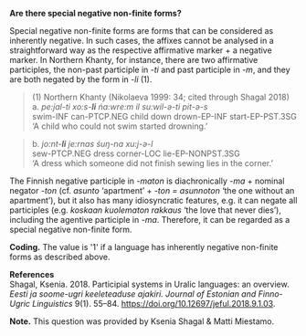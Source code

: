 **Are there special negative non-finite forms?**

Special negative non-finite forms are forms that can be considered as inherently negative. In such cases, the affixes cannot be analysed in a straightforward way as the respective affirmative marker + a negative marker. In Northern Khanty, for instance, there are two affirmative participles, the non-past participle in *-ti* and past participle in *-m*, and they are both negated by the form in *-li* (1).

>(1) Northern Khanty (Nikolaeva 1999: 34; cited through Shagal 2018)<br/>
>a. *pe:jal-ti  xo:s-**li**   ńa:wre:m il   su:wil-ǝ-ti  pit-ǝ-s*<br/>
>swim-INF can-PTCP.NEG child   down  drown-EP-INF start-EP-PST.3SG<br/>
>‘A child who could not swim started drowning.’<br/>

>b. *jo:nt-**li**    je:rnas śuŋ-na   xu:j-ǝ-l*<br/> 
>sew-PTCP.NEG  dress  corner-LOC  lie-EP-NONPST.3SG<br/>
>‘A dress which someone did not finish sewing lies in the corner.’

The Finnish negative participle in *-maton* is diachronically *-ma* + nominal negator *-ton* (cf. *asunto* ‘apartment’ + *-ton = asunnoton* ‘the one without an apartment’), but it also has many idiosyncratic features, e.g. it can negate all participles (e.g. *koskaan kuolematon rakkaus* ‘the love that never dies’), including the agentive participle in *-ma*. Therefore, it can be regarded as a special negative non-finite form.

**Coding.** The value is '1' if a language has inherently negative non-finite forms as described above. 

**References**<br/>
Shagal, Ksenia. 2018. Participial systems in Uralic languages: an overview. *Eesti ja soome-ugri keeleteaduse ajakiri. Journal of Estonian and Finno-Ugric Linguistics* 9(1). 55–84. https://doi.org/10.12697/jeful.2018.9.1.03.

**Note.** This question was provided by Ksenia Shagal & Matti Miestamo.
